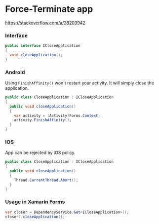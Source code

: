 # Force-Terminate app
https://stackoverflow.com/a/38203942


### Interface
```cs
public interface ICloseApplication
{
  void closeApplication();
}
```

### Android
Using `FinishAffinity()` won't restart your activity. It will simply close the application.
```cs
public class CloseApplication : ICloseApplication
{
  public void closeApplication()
  {
    var activity = (Activity)Forms.Context;
    activity.FinishAffinity();
  }
}
```

### IOS
App can be rejected by iOS policy.
```cs
public class CloseApplication : ICloseApplication
{
  public void closeApplication()
  {
    Thread.CurrentThread.Abort();
  }
}
```

### Usage in Xamarin Forms
```cs
var closer = DependencyService.Get<ICloseApplication>();
closer?.closeApplication();
```
